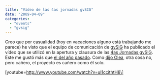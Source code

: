 ```yaml
---
title: "Vídeo de las 4as jornadas gvSIG"
date: "2009-04-09"
categories: 
  - "events"
  - "gvsig"
---
```


Creo que por casualidad (hoy en vacaciones alguno está trabajando me parece) he visto que el equipo de comunicación de [gvSIG](http://gvsig.org) ha publicado el vídeo que se utilizó en la apertura y clausura de las [4as Jornadas gvSIG](http://www.jornadasgvsig.gva.es). Este me gustó más que [el del año pasado](http://www.youtube.com/watch?v=hA1jRtm3F1M&feature=related). Como [dijo Olea](http://olea.org/diario/archive/2008/abr-23-1.html), otra cosa no, pero cañero, el proyecto es cañero como él solo.

\[youtube=http://www.youtube.com/watch?v=ul1ccithtH8\]
